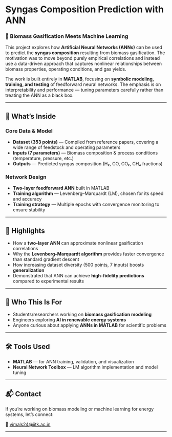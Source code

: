 # Syngas Composition Prediction with ANN  
### 🔬 Biomass Gasification Meets Machine Learning  

This project explores how **Artificial Neural Networks (ANNs)** can be used to predict the **syngas composition** resulting from biomass gasification. The motivation was to move beyond purely empirical correlations and instead use a data-driven approach that captures nonlinear relationships between biomass properties, operating conditions, and gas yields.  

The work is built entirely in **MATLAB**, focusing on **symbolic modeling, training, and testing** of feedforward neural networks. The emphasis is on interpretability and performance — tuning parameters carefully rather than treating the ANN as a black box.  

---

## 🧠 What’s Inside  

### Core Data & Model  
- **Dataset (353 points)** — Compiled from reference papers, covering a wide range of feedstock and operating parameters  
- **Inputs (7 parameters)** — Biomass composition & process conditions (temperature, pressure, etc.)  
- **Outputs** — Predicted syngas composition (H₂, CO, CO₂, CH₄ fractions)  

### Network Design  
- **Two-layer feedforward ANN** built in MATLAB  
- **Training algorithm** — Levenberg–Marquardt (LM), chosen for its speed and accuracy  
- **Training strategy** — Multiple epochs with convergence monitoring to ensure stability  

---

## 📌 Highlights  
- How a **two-layer ANN** can approximate nonlinear gasification correlations  
- Why the **Levenberg–Marquardt algorithm** provides faster convergence than standard gradient descent  
- How increasing dataset diversity (500 points, 7 inputs) boosts **generalization**  
- Demonstrated that ANN can achieve **high-fidelity predictions** compared to experimental results  

---

## 🎯 Who This Is For  
- Students/researchers working on **biomass gasification modeling**  
- Engineers exploring **AI in renewable energy systems**  
- Anyone curious about applying **ANNs in MATLAB** for scientific problems  

---

## 🛠 Tools Used  
- **MATLAB** — for ANN training, validation, and visualization  
- **Neural Network Toolbox** — LM algorithm implementation and model tuning  

---

## 📬 Contact  
If you’re working on biomass modeling or machine learning for energy systems, let’s connect:  

📧 vimals24@iitk.ac.in  

---

